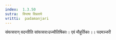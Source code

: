 ```yaml
---
index:  1.3.50
sutra:  विभाषा विप्रलापे
vritti:  padamanjari
---
```


संवत्सरान् वदन्तीति सांवत्सराःउज्यौतिषिकाः। एवं मौहूर्तिकाः।।
पदमञ्जरी
